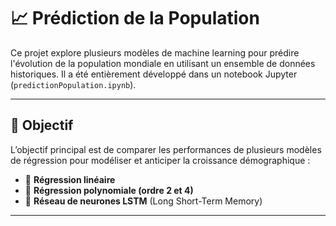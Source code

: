 # 📈 Prédiction de la Population

Ce projet explore plusieurs modèles de machine learning pour prédire l'évolution de la population mondiale en utilisant un ensemble de données historiques. Il a été entièrement développé dans un notebook Jupyter (`predictionPopulation.ipynb`).

---

## 🧠 Objectif

L’objectif principal est de comparer les performances de plusieurs modèles de régression pour modéliser et anticiper la croissance démographique :

- 🔹 **Régression linéaire**
- 🔹 **Régression polynomiale (ordre 2 et 4)**
- 🔹 **Réseau de neurones LSTM** (Long Short-Term Memory)

---
